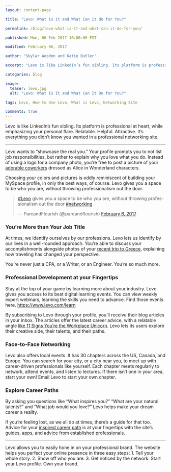 ```yaml
---
layout: content-page

title: "Levo: What is it and What Can it do for You?"

permalink: /blog/levo-what-is-it-and-what-can-it-do-for-you/

published: Mon, 06 Feb 2017 10:00:00 EST

modified: February 06, 2017

author: "Skylar Wooden and Katie Butler"

excerpt: "Levo is like LinkedIn’s fun sibling. Its platform is professional at heart, while emphasizing your personal flare. Relatable. Helpful. Attractive. It’s everything you didn’t know you wanted in a professional networking site."

categories: blog

image:
  teaser: levo.jpg
  alt: "Levo: What Is It and What Can It Do for You?"

tags: Levo, How to Use Levo, What is Levo, Networking Site

comments: true
---
```


Levo is like LinkedIn’s fun sibling. Its platform is professional at heart, while emphasizing your personal flare. Relatable. Helpful. Attractive. It’s everything you didn’t know you wanted in a professional networking site. 

<hr class="secondary">

Levo wants to “showcase the real you.” Your profile prompts you to not list job responsibilities, but rather to explain why you love what you do. Instead of using a logo for a company photo, you’re free to post a picture of your [adorable coworkers](https://www.levo.com/skylar-wooden) dressed as Alice in Wonderland characters. 

Choosing your colors and pictures is oddly reminiscent of building your MySpace profile, in only the best ways, of course. Levo gives you a space to be who you are, without throwing professionalism out the door.

<blockquote class="twitter-tweet tw-align-center" data-lang="en"><p lang="en" dir="ltr"><a href="https://twitter.com/hashtag/Levo?src=hash">#Levo</a> gives you a space to be who you are, without throwing professionalism out the door <a href="https://twitter.com/hashtag/networking?src=hash">#networking</a></p>&mdash; PareandFlourish (@pareandflourish) <a href="https://twitter.com/pareandflourish/status/828642143287771136">February 6, 2017</a></blockquote>
<script async src="//platform.twitter.com/widgets.js" charset="utf-8"></script>

### You’re More than Your Job Title

At times, we identify ourselves by our professions. Levo lets us identify by our lives in a well-rounded approach. You’re able to discuss your accomplishments alongside photos of your [recent trip to Greece](https://www.levo.com/945640), explaining how traveling has changed your perspective. 

You’re never just a CPA, or a Writer, or an Engineer. You’re so much more.

### Professional Development at your Fingertips 

Stay at the top of your game by learning more about your industry. Levo gives you access to its best digital learning events. You can view weekly expert webinars, learning the skills you need to advance. Find those events here. https://www.levo.com/learn

By subscribing to Levo through your profile, you’ll receive their blog articles in your inbox. The articles offer the latest career advice, with a relatable angle [like 11 Signs You’re the Workplace Unicorn](https://www.levo.com/posts/11-signs-coworkers-think-youre-the-workplace-unicorn). Levo lets its users explore their creative side, their talents, and their paths.

### Face-to-Face Networking

Levo also offers local events. It has 30 chapters across the US, Canada, and Europe. You can search for your city, or a city near you, to meet up with career-driven professionals like yourself. Each chapter meets regularly to network, attend events, and listen to lectures. If there isn’t one in your area, start your own! Email Levo to start your own chapter. 

### Explore Career Paths

By asking you questions like “What inspires you?” “What are your natural talents?” and “What job would you love?” Levo helps make your dream career a reality. 

If you’re feeling lost, as we all do at times, there’s a guide for that too. Advice for your [inspired career path](https://www.levo.com/path) is at your fingertips with the site’s guides, apps, and advice from established professionals. 

<hr class="secondary">

Levo allows you to easily hone in on your professional brand. The website helps you perfect your online presence in three easy steps: 1. Tell your whole story. 2. Show off who you are. 3. Get noticed by the network. Start your Levo profile. Own your brand. 